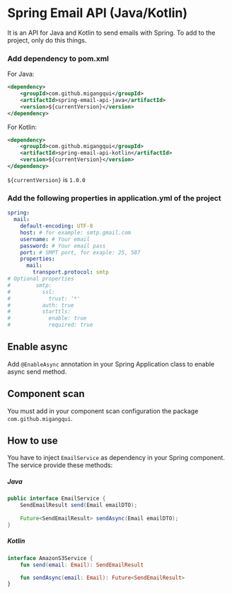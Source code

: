 Spring Email API (Java/Kotlin)
===================

It is an API for Java and Kotlin to send emails with Spring. To add to the project, only do this things.

### Add dependency to pom.xml

For Java:

```xml
<dependency>
	<groupId>com.github.migangqui</groupId>
	<artifactId>spring-email-api-java</artifactId>
	<version>${currentVersion}</version>
</dependency>
```

For Kotlin:

```xml
<dependency>
	<groupId>com.github.migangqui</groupId>
	<artifactId>spring-email-api-kotlin</artifactId>
	<version>${currentVersion}</version>
</dependency>
```

```${currentVersion}``` is ```1.0.0```

### Add the following properties in application.yml of the project

```yaml
spring:
  mail:
    default-encoding: UTF-8
    host: # for example: smtp.gmail.com
    username: # Your email
    password: # Your email pass
    port: # SMPT port, for exaple: 25, 587
    properties:
      mail:
        transport.protocol: smtp
# Optional properties
#        smtp:
#          ssl:
#            trust: '*'
#          auth: true
#          starttls:
#            enable: true
#            required: true
```

## Enable async

Add ```@EnableAsync``` annotation in your Spring Application class to enable async send method.

## Component scan

You must add in your component scan configuration the package ```com.github.migangqui```.

## How to use

You have to inject ```EmailService``` as dependency in your Spring component. The service provide these methods:

##### Java
```java
public interface EmailService {
    SendEmailResult send(Email emailDTO);
        
    Future<SendEmailResult> sendAsync(Email emailDTO);
}
```
##### Kotlin
```kotlin
interface AmazonS3Service {
    fun send(email: Email): SendEmailResult

    fun sendAsync(email: Email): Future<SendEmailResult>
}
```

